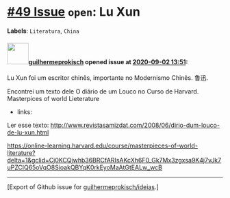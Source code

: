 # [\#49 Issue](https://github.com/guilhermeprokisch/ideias/issues/49) `open`: Lu Xun
**Labels**: `Literatura`, `China`


#### <img src="https://avatars.githubusercontent.com/u/12011070?u=f18e95eceaa97f69b9d0c5a06270d7bdfbc44b5a&v=4" width="50">[guilhermeprokisch](https://github.com/guilhermeprokisch) opened issue at [2020-09-02 13:51](https://github.com/guilhermeprokisch/ideias/issues/49):

Lu Xun foi um escritor chinês, importante no Modernismo Chinês. 鲁迅.

Encontrei um texto dele O diário de um Louco no Curso de Harvard. Masterpices of world Lieterature

- links:

Ler esse texto:
http://www.revistasamizdat.com/2008/06/dirio-dum-louco-de-lu-xun.html

https://online-learning.harvard.edu/course/masterpieces-of-world-literature?delta=1&gclid=Cj0KCQjwhb36BRCfARIsAKcXh6F0_Gk7Mx3zgxsa9K4j7vJk7uPZClQ65oVqO8SioakQBYqK0rkEyoMaAtGtEALw_wcB




-------------------------------------------------------------------------------



[Export of Github issue for [guilhermeprokisch/ideias](https://github.com/guilhermeprokisch/ideias).]
